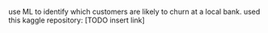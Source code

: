 use ML to identify which customers are likely to churn at a local bank. used this kaggle repository: [TODO insert link]
